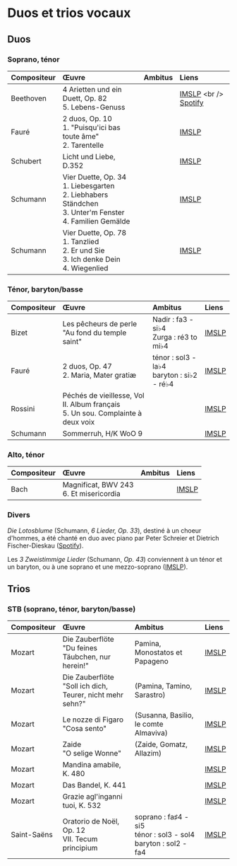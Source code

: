 # Duos et trios vocaux

## Duos

### Soprano, ténor

Compositeur | Œuvre | Ambitus | Liens
------------|:------|:-------|:-----
Beethoven | 4 Arietten und ein Duett, Op. 82 <br /> 5. Lebens-Genuss | | [IMSLP](http://imslp.org/wiki/4_Arietten_und_ein_Duett,_Op.82_(Beethoven,_Ludwig_van)) <br /> [Spotify](https://open.spotify.com/track/0vOZK65643YIPu02xkoSf3)
Fauré | 2 duos, Op. 10 <br />  1. "Puisqu'ici bas toute âme" <br /> 2. Tarentelle | | [IMSLP](http://imslp.org/wiki/2_Duets,_Op.10_(Faur%C3%A9,_Gabriel))
Schubert | Licht und Liebe, D.352 | | [IMSLP](http://imslp.org/wiki/Licht_und_Liebe,_D.352_(Schubert,_Franz))
Schumann | Vier Duette, Op. 34 <br /> 1. Liebesgarten <br /> 2. Liebhabers Ständchen <br /> 3. Unter'm Fenster <br /> 4. Familien Gemälde | | [IMSLP](http://imslp.org/wiki/4_Duets,_Op.34_(Schumann,_Robert))
Schumann | Vier Duette, Op. 78 <br /> 1. Tanzlied <br /> 2. Er und Sie <br /> 3. Ich denke Dein <br /> 4. Wiegenlied | | [IMSLP](https://imslp.org/wiki/4_Duets,_Op.78_(Schumann,_Robert))

### Ténor, baryton/basse

Compositeur | Œuvre | Ambitus | Liens
------------|:------|:-------|:-----
Bizet | Les pêcheurs de perle <br /> "Au fond du temple saint" | Nadir : fa3 - si♭4 <br /> Zurga : ré3 to mi♭4 | [IMSLP](http://imslp.org/wiki/Les_p%C3%AAcheurs_de_perles_(Bizet,_Georges))
Fauré | 2 duos, Op. 47 <br /> 2. Maria, Mater gratiæ | ténor : sol3 - la♭4 <br /> baryton : si♭2 - ré♭4 | [IMSLP](http://imslp.org/wiki/2_Songs,_Op.47_(Faur%C3%A9,_Gabriel))
Rossini | Péchés de vieillesse, Vol II. Album français <br /> 5. Un sou. Complainte à deux voix | | [IMSLP](http://imslp.org/wiki/P%C3%A9ch%C3%A9s_de_vieillesse_(Rossini,_Gioacchino))
Schumann | Sommerruh, H/K WoO 9 | | [IMSLP](http://imslp.org/wiki/Sommerruh,_H/K_WoO_9_(Schumann,_Robert))

### Alto, ténor

Compositeur | Œuvre | Ambitus | Liens
------------|:------|:-------|:-----
Bach | Magnificat, BWV 243 <br /> 6. Et misericordia | | [IMSLP](http://imslp.org/wiki/Magnificat_in_D_major,_BWV_243_(Bach,_Johann_Sebastian))

### Divers

_Die Lotosblume_ (Schumann, _6 Lieder, Op. 33_), destiné à un choeur d'hommes, a été chanté en duo avec piano par Peter Schreier et Dietrich Fischer-Dieskau ([Spotify](https://open.spotify.com/track/0qgWH98LYJF7CGoF0aVJb7)).

Les _3 Zweistimmige Lieder_ (Schumann, _Op. 43_) conviennent à un ténor et un baryton, ou à une soprano et une mezzo-soprano ([IMSLP](http://imslp.org/wiki/3_Zweistimmige_Lieder,_Op.43_(Schumann,_Robert))).

## Trios

### STB (soprano, ténor, baryton/basse)

Compositeur | Œuvre | Ambitus | Liens
------------|:------|:-------|:-----
Mozart | Die Zauberflöte <br /> "Du feines Täubchen, nur herein!" | Pamina, Monostatos et Papageno | [IMSLP](http://imslp.org/wiki/Die_Zauberfl%C3%B6te,_K.620_(Mozart,_Wolfgang_Amadeus))
Mozart | Die Zauberflöte <br /> "Soll ich dich, Teurer, nicht mehr sehn?" | (Pamina, Tamino, Sarastro) | [IMSLP](http://imslp.org/wiki/Die_Zauberfl%C3%B6te,_K.620_(Mozart,_Wolfgang_Amadeus))
Mozart | Le nozze di Figaro <br /> "Cosa sento" | (Susanna, Basilio, le comte Almaviva) | [IMSLP](http://imslp.org/wiki/Le_nozze_di_Figaro,_K.492_(Mozart,_Wolfgang_Amadeus))
Mozart | Zaide <br /> "O selige Wonne" | (Zaide, Gomatz, Allazim) | [IMSLP](http://imslp.org/wiki/Zaide,_K.344/336b_(Mozart,_Wolfgang_Amadeus))
Mozart | Mandina amabile, K. 480 | | [IMSLP](http://imslp.org/wiki/Mandina_amabile,_K.480_(Mozart,_Wolfgang_Amadeus))
Mozart | Das Bandel, K. 441 | | [IMSLP](http://imslp.org/wiki/Das_Bandel,_K.441_(Mozart,_Wolfgang_Amadeus))
Mozart | Grazie agl'inganni tuoi, K. 532 | | [IMSLP](http://imslp.org/wiki/Grazie_agl'inganni_tuoi,_K.532_(Mozart,_Wolfgang_Amadeus))
Saint-Saëns | Oratorio de Noël, Op. 12 <br /> VII. Tecum principium | soprano : fa♯4 - si5<br /> ténor : sol3 - sol4<br /> baryton : sol2 - fa4 | [IMSLP](http://imslp.org/wiki/Oratorio_de_No%C3%ABl,_Op.12_(Saint-Sa%C3%ABns,_Camille))
